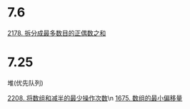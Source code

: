 7.6
======
[2178. 拆分成最多数目的正偶数之和](https://leetcode.cn/problems/maximum-split-of-positive-even-integers/ "悬停显示")

7.25
======
堆(优先队列)

[2208. 将数组和减半的最少操作次数](https://leetcode.cn/problems/minimum-operations-to-halve-array-sum/ "悬停显示")\n
[1675. 数组的最小偏移量](https://leetcode.cn/problems/minimize-deviation-in-array/description/ "悬停显示")
